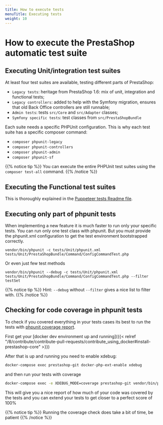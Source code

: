 ```yaml
---
title: How to execute tests
menuTitle: Executing tests
weight: 10
---
```


# How to execute the PrestaShop automatic test suite

## Executing Unit/integration test suites

At least four test suites are available, testing different parts of PrestaShop:

* `Legacy tests`: heritage from PrestaShop 1.6: mix of unit, integration and functional tests;
* `Legacy controllers`: added to help with the Symfony migration, ensures that old Back Office controllers are still runnable;
* `Admin tests`: tests `src/Core` and `src/Adapter` classes;
* `Symfony specific tests`: test classes from `src/PrestaShopBundle`

Each suite needs a specific PHPUnit configuration. This is why each test suite has a specific composer command:

* `composer phpunit-legacy`
* `composer phpunit-controllers`
* `composer phpunit-admin`
* `composer phpunit-sf`

{{% notice tip %}}
You can execute the entire PHPUnit test suites using the `composer test-all` command.
{{% /notice %}}

## Executing the Functional test suites

This is thoroughly explained in the [Puppeteer tests Readme file](https://github.com/PrestaShop/PrestaShop/blob/develop/tests/UI/README.md).

## Executing only part of phpunit tests

When implementing a new feature it is much faster to run only your specific tests. You can run only one test class with phpunit. But you must provide the phpunit.xml configuration to get the test environment bootstrapped correctly.

```
vendor/bin/phpunit -c tests/Unit/phpunit.xml tests/Unit/PrestaShopBundle/Command/ConfigCommandTest.php
```

Or even just few test methods

```
vendor/bin/phpunit --debug -c tests/Unit/phpunit.xml tests/Unit/PrestaShopBundle/Command/ConfigCommandTest.php --filter testSet
```

{{% notice tip %}}
Hint: `--debug` without `--filter` gives a nice list to filter with.
{{% /notice %}}

## Checking for code coverage in phpunit tests

To check if you covered everything in your tests cases its best to run the tests with [phpunit coverage report](https://phpunit.readthedocs.io/en/9.5/code-coverage-analysis.html).

First get your [docker dev environment up and running]({{< relref "/8/contribute/contribute-pull-requests/contribute_using_docker#install-prestashop-core" >}})

After that is up and running you need to enable xdebug:

```bash
docker-compose exec prestashop-git docker-php-ext-enable xdebug
```

and then run your tests with coverage

```bash
docker-compose exec -e XDEBUG_MODE=coverage prestashop-git vendor/bin/phpunit --coverage-text -c tests/Unit/phpunit.xml tests/Unit/PrestaShopBundle/Command/ConfigCommandTest.php
```

This will give you a nice report of how much of your code was covered by the tests and you can extend your tests to get closer to a perfect score of 100%

{{% notice tip %}}
Running the coverage check does take a bit of time, be patient
{{% /notice %}}
